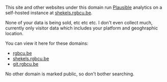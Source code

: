 This site and other websites under this domain run
[Plausible](https://plausible.io/) analytics on a self-hosted instance at
[shekels.rgbcu.be](https://shekels.rgbcu.be/).

None of your data is being sold, etc etc etc. I don't even collect much,
currently only visitor data which includes your platform and geoghraphic
location.

You can view it here for these domains:

- [rgbcu.be](https://shekels.rgbcu.be/rgbcu.be)
- [shekels.rgbcu.be](https://shekels.rgbcu.be/shekels.rgbcu.be)
- [git.rgbcu.be](https://shekels.rgbcu.be/git.rgbcu.be)

No other domain is marked public, so don't bother searching.
